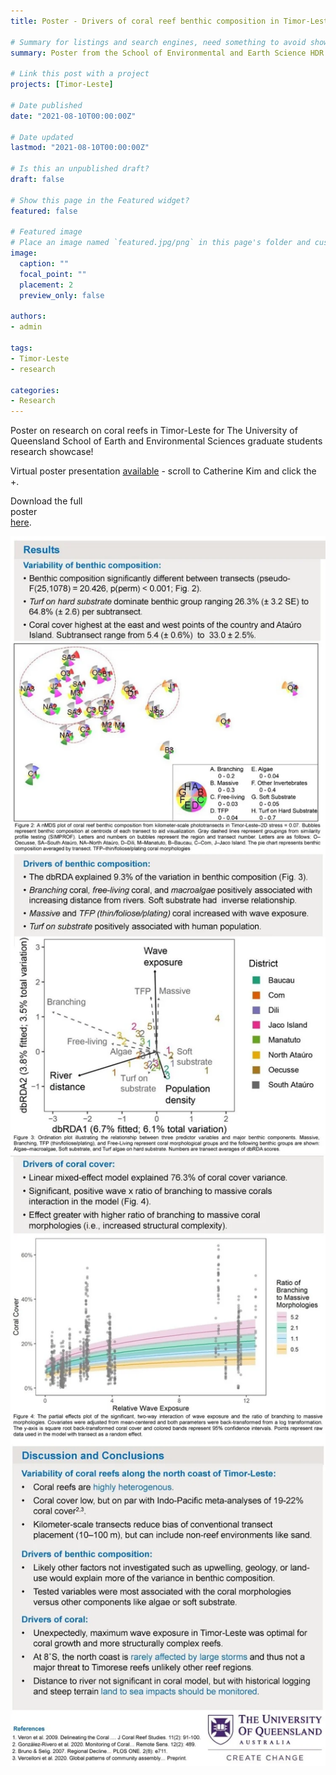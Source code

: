 ```yaml
---
title: Poster - Drivers of coral reef benthic composition in Timor-Leste

# Summary for listings and search engines, need something to avoid showing google tag
summary: Poster from the School of Environmental and Earth Science HDR Symposium.

# Link this post with a project
projects: [Timor-Leste]

# Date published
date: "2021-08-10T00:00:00Z"

# Date updated
lastmod: "2021-08-10T00:00:00Z"

# Is this an unpublished draft?
draft: false

# Show this page in the Featured widget?
featured: false

# Featured image
# Place an image named `featured.jpg/png` in this page's folder and customize its options here.
image:
  caption: ""
  focal_point: ""
  placement: 2
  preview_only: false

authors:
- admin

tags:
- Timor-Leste
- research

categories:
- Research
---
```


<!-- Google tag (gtag.js) -->
<script async src="https://www.googletagmanager.com/gtag/js?id=G-TTD46JCLHQ"></script>
<script>
  window.dataLayer = window.dataLayer || [];
  function gtag(){dataLayer.push(arguments);}
  gtag('js', new Date());

  gtag('config', 'G-TTD46JCLHQ');
</script>


Poster on research on coral reefs in Timor-Leste for The University of Queensland School of Earth and Environmental Sciences graduate students research showcase! 

Virtual poster presentation <a href="https://sees.uq.edu.au/research-showcase-2020">available</a> - scroll to Catherine Kim and click the +.</p><p class="" style="white-space:pre-wrap;">Download the full poster<a href="/s/CKim_Timor_benthiccomposition_drivers_SEESposter.pdf" target="_blank"> here</a>.</p>

![](poster2.jpg)
![](poster3.jpg)

